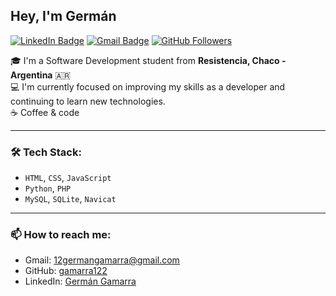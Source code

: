 ## Hey, I'm Germán

[![LinkedIn Badge](https://img.shields.io/badge/-LinkedIn-blue?style=flat-square&logo=Linkedin&logoColor=white&link=https://www.linkedin.com/in/germ%C3%A1n-gamarra-83211a32b/)](https://www.linkedin.com/in/germ%C3%A1n-gamarra-83211a32b/)
[![Gmail Badge](https://img.shields.io/badge/-12germangamarra@gmail.com-c14438?style=flat-square&logo=Gmail&logoColor=white&link=mailto:12germangamarra@gmail.com)](mailto:12germangamarra@gmail.com)
[![GitHub Followers](https://img.shields.io/github/followers/gamarra122?label=Follow&style=social)](https://github.com/gamarra122)

🎓 I'm a Software Development student from **Resistencia, Chaco - Argentina** 🇦🇷  
💻 I'm currently focused on improving my skills as a developer and continuing to learn new technologies.  
☕ Coffee & code

---

### 🛠 Tech Stack:
- `HTML`, `CSS`, `JavaScript`
- `Python`, `PHP`
- `MySQL`, `SQLite`, `Navicat`

---

### 📫 How to reach me:
- Gmail: [12germangamarra@gmail.com](mailto:12germangamarra@gmail.com)
- GitHub: [gamarra122](https://github.com/gamarra122)
- LinkedIn: [Germán Gamarra](https://www.linkedin.com/in/germ%C3%A1n-gamarra-83211a32b/)
